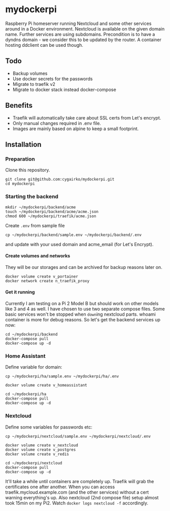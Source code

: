 # mydockerpi
Raspberry Pi homeserver running Nextcloud and some other services around in a Docker environment. Nextcloud is available on the given domain name. Further services are using subdomains.
Precondition is to have a dyndns domain - we consider this to be updated by the router. A container hosting ddclient can be used though.

## Todo
- Backup volumes
- Use docker secrets for the passwords
- Migrate to traefik v2
- Migrate to docker stack instead docker-compose

## Benefits
- Traefik will automatically take care about SSL certs from Let's encrypt.
- Only manual changes required in .env file.
- Images are mainly based on alpine to keep a small footprint.

## Installation
### Preparation
Clone this repository.
```
git clone git@github.com:cygairko/mydockerpi.git
cd mydockerpi
```

### Starting the backend
```
mkdir ~/mydockerpi/backend/acme
touch ~/mydockerpi/backend/acme/acme.json
chmod 600 ~/mydockerpi/traefik/acme.json
```

Create ```.env``` from sample file
```
cp ~/mydockerpi/backend/sample.env ~/mydockerpi/backend/.env
```
and update with your used domain and acme_email (for Let's Encrypt).

#### Create volumes and networks
They will be our storages and can be archived for backup reasons later on.
```
docker volume create v_portainer
docker network create n_traefik_proxy
```

#### Get it running
Currently I am testing on a Pi 2 Model B but should work on other models like 3 and 4 as well. I have chosen to use two separate compose files. Some basic services won't be stopped when ```down```ing nextcloud parts. whoami container is more for debug reasons. So let's get the backend services up now:
```
cd ~/mydockerpi/backend
docker-compose pull
docker-compose up -d
```

### Home Assistant
Define variable for domain:
```
cp ~/mydockerpi/ha/sample.env ~/mydockerpi/ha/.env
```
```
docker volume create v_homeassistant
```
```
cd ~/mydockerpi/ha
docker-compose pull
docker-compose up -d
```

### Nextcloud

Define some variables for passwords etc:
```
cp ~/mydockerpi/nextcloud/sample.env ~/mydockerpi/nextcloud/.env
```
```
docker volume create v_nextcloud
docker volume create v_postgres
docker volume create v_redis
```
```
cd ~/mydockerpi/nextcloud
docker-compose pull
docker-compose up -d
```

It'll take a while until containers are completely up. Traefik will grab the certificates one after another. When you can access traefik.mycloud.example.com (and the other services) without a cert warning everything's up. Also nextcloud (2nd compose file) setup almost took 15min on my Pi2. Watch ```docker logs nextcloud -f``` accordingly.
